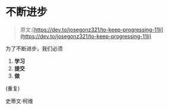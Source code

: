 # 不断进步

> 原文:[https://dev.to/josegonz321/to-keep-progressing-11li](https://dev.to/josegonz321/to-keep-progressing-11li)

为了不断进步，我们必须

1.  **学习**
2.  **提交**
3.  **做**

(重复)

史蒂文·柯维